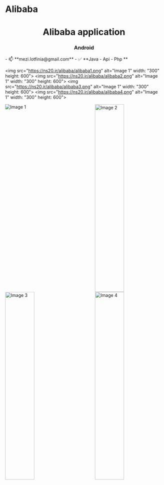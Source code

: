 # Alibaba
<h1 align="center">Alibaba application</h1>
<h3 align="center">Android</h3>
- 📫 **mezi.lotfinia@gmail.com**
- ✅ **Java - Api - Php **

  <img src="https://ns20.ir/alibaba/alibaba1.png" alt="Image 1" width: "300" height: 600">
  <img src="https://ns20.ir/alibaba/alibaba2.png" alt="Image 1" width: "300" height: 600">
  <img src="https://ns20.ir/alibaba/alibaba3.png" alt="Image 1" width: "300" height: 600">
  <img src="https://ns20.ir/alibaba/alibaba4.png" alt="Image 1" width: "300" height: 600">

<div style="display: flex; justify-content: space-between;">
  <img src="https://ns20.ir/alibaba/alibaba1.png" alt="Image 1" width: "300" height: 600">
  <img src="https://ns20.ir/alibaba/alibaba2.png" alt="Image 2" style="width: 43%; height: 600px;" />
</div>
<div style="display: flex; justify-content: space-between;">
  <img src="https://ns20.ir/alibaba/alibaba3.png" alt="Image 3" style="width: 43%; height: 600px;" />
  <img src="https://ns20.ir/alibaba/alibaba4.png" alt="Image 4" style="width: 43%; height: 600px;" />
</div>



